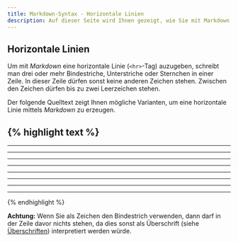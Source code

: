 ```yaml
---
title: Markdown-Syntax - Horizontale Linien
description: Auf dieser Seite wird Ihnen gezeigt, wie Sie mit Markdown horizontale Linien erzeugen.
---
```


## Horizontale Linien

Um mit *Markdown* eine horizontale Linie (`<hr>`-Tag) auzugeben, schreibt man drei oder mehr Bindestriche, Unterstriche oder Sternchen in einer Zeile. In dieser Zeile dürfen sonst keine anderen Zeichen stehen. Zwischen den Zeichen dürfen bis zu zwei Leerzeichen stehen.

Der folgende Quelltext zeigt Ihnen mögliche Varianten, um eine horizontale Linie mittels *Markdown* zu erzeugen.

{% highlight text %}
---
----------
- - - - - - - - - -
***
* * *
* * * * * * * * * *
___
__________
_ _ _ _ _ _ _ _ _ _
{% endhighlight %}

**Achtung:** Wenn Sie als Zeichen den Bindestrich verwenden, dann darf in der Zeile davor nichts stehen, da dies sonst als Überschrift (siehe [Überschriften](/Syntax/Ueberschriften/)) interpretiert werden würde.
